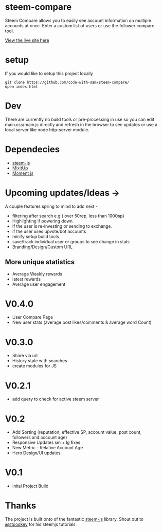 # steem-compare

Steem Compare allows you to easily see account information on multiple accounts at once. Enter a custom list of users or use the follower compare tool.

[View the live site here](https://code-with-sam.github.io/steem-compare/index.html#)

# setup
If you would like to setup this project locally
```
git clone https://github.com/code-with-sam/steem-compare/
open index.html
```

# Dev
There are currently no build tools or pre-processing in use so you can edit main.css/main.js directly and refresh in the browser to see updates or use a local server like node http-server module.

# Dependecies
- [steem-js](https://github.com/drov0/steemsnippets/tree/master/steemjs)
- [MixItUp](https://www.kunkalabs.com/mixitup/)
- [Moment js](https://momentjs.com)

# Upcoming updates/Ideas ->
A couple features spring to mind to add next -
- filtering after search e.g ( over 50rep, less than 1000sp)
- Highlighting if powering down.
- if the user is re-investing or sending to exchange.
- if the user uses upvote/bot accounts
- minify setup build tools
- save/track individual user or groups to see change in stats
- Branding/Design/Custom URL

## More unique statistics
- Average Weekly rewards
- latest rewards
- Average user engagement


# V0.4.0
- User Compare Page
- New user stats (average post likes/comments & average word Count)

# V0.3.0
- Share via url
- History state with searches
- create modules for JS

# V0.2.1
- add query to check for active steem server

# V0.2
- Add Sorting (reputation, effective SP, account value, post count, followers and account age)
- Responsive Updates sm + lg fixes
- New Metric - Relative Account Age
- Hero Design/UI updates

# V0.1
- Inital Project Build


# Thanks
The project is built onto of the fantastic [steem-js](https://github.com/drov0/steemsnippets/tree/master/steemjs) library.
Shout out to [@stoodkev](https://steemit.com/@stoodkev) for his steemjs tutorials.
